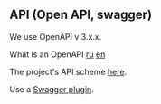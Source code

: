 ## API (Open API, swagger)
We use OpenAPI v 3.x.x.

What is an OpenAPI 
[ru](https://starkovden.github.io/introduction-openapi-and-swagger.html)
[en](https://swagger.io/specification/)



The project's API scheme [here](openapi.yaml).

Use a [Swagger plugin](https://plugins.jetbrains.com/plugin/8347-swagger).